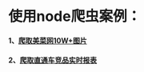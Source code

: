 # 使用node爬虫案例：
#### 1、[爬取美菜网10W+图片](https://github.com/f2ecjb/node-crawler/tree/master/meicaidownpic)
#### 2、[爬取直通车竞品实时报表](https://github.com/f2ecjb/node-crawler/tree/master/zhicongche)
